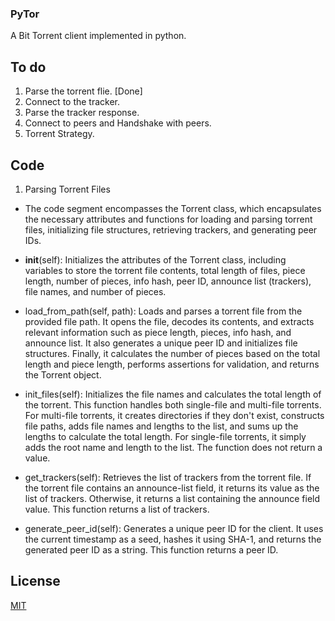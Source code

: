 ### PyTor
A Bit Torrent client implemented in python.


## To do
1. Parse the torrent flie. [Done]
2. Connect to the tracker.
3. Parse the tracker response.
4. Connect to peers and Handshake with peers.
5. Torrent Strategy.


## Code
1. Parsing Torrent Files
- The code segment encompasses the Torrent class, which encapsulates the necessary attributes and functions for loading and parsing torrent files, initializing file structures, retrieving trackers, and generating peer IDs.

- __init__(self): Initializes the attributes of the Torrent class, including variables to store the torrent file contents, total length of files, piece length, number of pieces, info hash, peer ID, announce list (trackers), file names, and number of pieces.

- load_from_path(self, path): Loads and parses a torrent file from the provided file path. It opens the file, decodes its contents, and extracts relevant information such as piece length, pieces, info hash, and announce list. It also generates a unique peer ID and initializes file structures. Finally, it calculates the number of pieces based on the total length and piece length, performs assertions for validation, and returns the Torrent object.

- init_files(self): Initializes the file names and calculates the total length of the torrent. This function handles both single-file and multi-file torrents. For multi-file torrents, it creates directories if they don't exist, constructs file paths, adds file names and lengths to the list, and sums up the lengths to calculate the total length. For single-file torrents, it simply adds the root name and length to the list. The function does not return a value.

- get_trackers(self): Retrieves the list of trackers from the torrent file. If the torrent file contains an announce-list field, it returns its value as the list of trackers. Otherwise, it returns a list containing the announce field value. This function returns a list of trackers.

- generate_peer_id(self): Generates a unique peer ID for the client. It uses the current timestamp as a seed, hashes it using SHA-1, and returns the generated peer ID as a string. This function returns a peer ID.


## License
[MIT](https://github.com/itsknk/PyTor/blob/master/LICENSE)